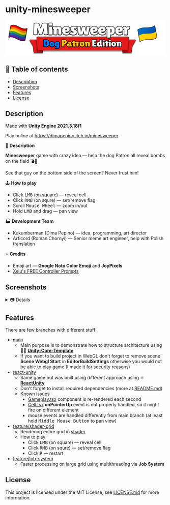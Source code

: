 # unity-minesweeper

<img src=".github/logo 1.png">

## 📌 Table of contents
- [Description](#description)
- [Screenshots](#screenshots)
- [Features](#features)
- [License](#license)

## Description

Made with **Unity Engine 2021.3.18f1**

Play online at https://dimapepino.itch.io/minesweeper

📢 **Description**

**Minesweeper** game with crazy idea — help the dog Patron all reveal bombs on the field 💣🚩

See that guy on the bottom side of the screen? Never trust him!

🕹️ **How to play**
- Click <kbd>LMB</kbd> (on square) — reveal cell
- Click <kbd>RMB</kbd> (on squre) — set/remove flag
- Scroll <kbd>Mouse Wheel</kbd> — zoom in/out
- Hold <kbd>LMB</kbd> and drag — pan view

🏭 **Development Team**
- Kukumberman (Dima Pepino) — idea, programming, art director   
- Arficord (Roman Chornyi) — Senior meme art engineer, help with Polish translation

⭐️ **Credits**
- Emoji art — **Google Noto Color Emoji** and **JoyPixels**
- [Xelu's FREE Controller Prompts](https://thoseawesomeguys.com/prompts/)

## Screenshots
<details>
<summary>📷 Details</summary>
<table>
  <tr>
    <th colspan="2">
      <img src="./itch.io-content/Screenshots/image_1 v2.png" />
    </th>
  </tr>
  <tr>
    <td>
      <img src="./itch.io-content/Screenshots/image_2.png" />
    </td>
    <td>
      <img src="./itch.io-content/Screenshots/image_3.png" />
    </td>
  </tr>
  <tr>
    <td>
      <img src="./itch.io-content/Screenshots/image_4.png" />
    </td>
    <td>
      <img src="./itch.io-content/Screenshots/image_5.png" />
    </td>
  </tr>
  <tr>
    <th colspan="2">
      <img src="./itch.io-content/Screenshots/image_6.png" />
    </th>
  </tr>
</table>
</details>

## Features

There are few branches with different stuff:
- [main](https://github.com/kukumberman/unity-minesweeper/tree/main)
  - Main purpose is to demonstrate how to structure architecture using 👨‍💻 [**Unity-Core-Template**](https://github.com/kukumberman/Unity-Core-Template)
  - If you want to build project in WebGL don't forget to remove scene **Scene Webgl Start** in **EditorBuildSettings** otherwise you would not be able to play game (I made it for [security](https://github.com/kukumberman/Unity-Webgl-Utils) reasons)
- [react-unity](https://github.com/kukumberman/unity-minesweeper/tree/react-unity)
  - Same game but was built using different approach using ⚛️ [**ReactUnity**](https://reactunity.github.io/)
  - Don't forget to install required dependencies (more at [README.md](https://github.com/kukumberman/unity-minesweeper/blob/react-unity/react/README.md))
  - Known issues
    - [Gameplay.tsx](https://github.com/kukumberman/unity-minesweeper/blob/react-unity/react/src/pages/Gameplay.tsx#L238) component is re-rendered each second
    - [Cell.tsx](https://github.com/kukumberman/unity-minesweeper/blob/react-unity/react/src/components/Gameplay/Cell.tsx) **onPointerUp** event is not properly handled, so it might fire on different element
    - mouse events are handled differently from main branch (at least hold <kbd>Middle Mouse Button</kbd> to pan view)
- [feature/shader-grid](https://github.com/kukumberman/unity-minesweeper/tree/feature/shader-grid)
  - Rendering entire grid in [shader](https://github.com/kukumberman/unity-minesweeper/blob/feature/shader-grid/Assets/Shaders/Shader%20MinesweeperGrid.shader)
  - How to play
    - Click <kbd>LMB</kbd> (on square) — reveal cell
    - Click <kbd>RMB</kbd> (on squre) — set/remove flag
    - Click <kbd>R</kbd> — restart
- [feature/job-system](https://github.com/kukumberman/unity-minesweeper/tree/feature/job-system)
  - Faster processing on large grid using multithreading via **Job System**

## License

This project is licensed under the MIT License, see [LICENSE.md](./LICENSE.md) for more information.
